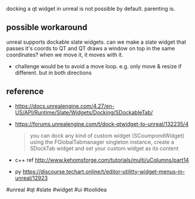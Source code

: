 docking a qt widget in unreal is not possible by default.
parenting is.

## possible workaround
unreal supports dockable slate widgets.
can we make a slate widget that passes it's coords to QT
and QT draws a window on top in the same coordinates?
when we move it, it moves with it.
- challenge would be to avoid a move loop. e.g. only move & resize if different. but in both directions

## reference
- https://docs.unrealengine.com/4.27/en-US/API/Runtime/Slate/Widgets/Docking/SDockableTab/
- https://forums.unrealengine.com/t/dock-qtwidget-to-unreal/132235/4
  > you can dock any kind of custom widget (SCoumpondWidget) using the FGlobalTabmanager singleton instance, create a SDockTab widget and set your custom widget as its content

- c++ ref http://www.kehomsforge.com/tutorials/multi/uColumns/part14
- py https://discourse.techart.online/t/editor-utilitty-widget-menus-in-unreal/12923
	
#unreal #qt #slate #widget #ui #toolidea